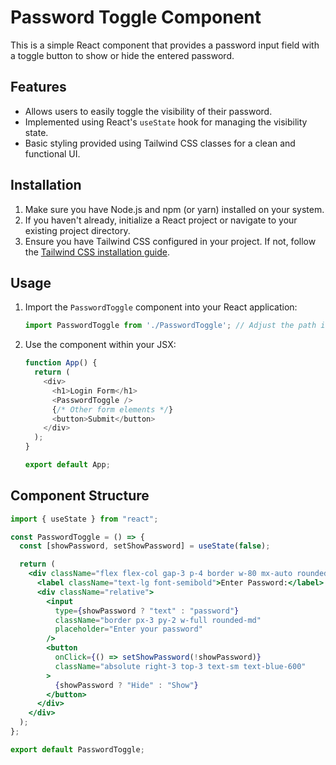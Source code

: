 # Password Toggle Component

This is a simple React component that provides a password input field with a toggle button to show or hide the entered password.

## Features

- Allows users to easily toggle the visibility of their password.
- Implemented using React's `useState` hook for managing the visibility state.
- Basic styling provided using Tailwind CSS classes for a clean and functional UI.

## Installation

1.  Make sure you have Node.js and npm (or yarn) installed on your system.
2.  If you haven't already, initialize a React project or navigate to your existing project directory.
3.  Ensure you have Tailwind CSS configured in your project. If not, follow the [Tailwind CSS installation guide](https://tailwindcss.com/docs/installation).

## Usage

1.  Import the `PasswordToggle` component into your React application:

    ```javascript
    import PasswordToggle from './PasswordToggle'; // Adjust the path if necessary
    ```

2.  Use the component within your JSX:

    ```javascript
    function App() {
      return (
        <div>
          <h1>Login Form</h1>
          <PasswordToggle />
          {/* Other form elements */}
          <button>Submit</button>
        </div>
      );
    }

    export default App;
    ```

## Component Structure

```jsx
import { useState } from "react";

const PasswordToggle = () => {
  const [showPassword, setShowPassword] = useState(false);

  return (
    <div className="flex flex-col gap-3 p-4 border w-80 mx-auto rounded-md">
      <label className="text-lg font-semibold">Enter Password:</label>
      <div className="relative">
        <input
          type={showPassword ? "text" : "password"}
          className="border px-3 py-2 w-full rounded-md"
          placeholder="Enter your password"
        />
        <button
          onClick={() => setShowPassword(!showPassword)}
          className="absolute right-3 top-3 text-sm text-blue-600"
        >
          {showPassword ? "Hide" : "Show"}
        </button>
      </div>
    </div>
  );
};

export default PasswordToggle;

